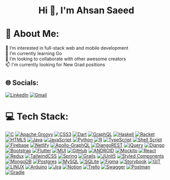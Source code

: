 <h1 align="center">Hi 👋, I'm Ahsan Saeed</h1>

# 💫 About Me:
👀 I’m interested in full-stack web and mobile development<br>🌱 I’m currently learning Go<br>👯 I’m looking to collaborate with other awesome creators<br>📫 I'm currently looking for New Grad positions

## 🌐 Socials:
[![LinkedIn](https://img.shields.io/badge/LinkedIn-%230077B5.svg?logo=linkedin&logoColor=white)](https://linkedin.com/in/ahsan-saeed-0ab27222b/)
[![Gmail](https://img.shields.io/badge/Gmail-%230077B5.svg?logo=gmail&logoColor=red&color=white)](mailto:ahsan02@gmail.com)

# 💻 Tech Stack:
[![C](https://img.shields.io/badge/c-%2300599C.svg?style=for-the-badge&logo=c&logoColor=white)](https://www.cprogramming.com) [![Apache Groovy](https://img.shields.io/badge/Apache%20Groovy-4298B8.svg?style=for-the-badge&logo=Apache+Groovy&logoColor=white)](https://groovy-lang.org) [![CSS3](https://img.shields.io/badge/css3-%231572B6.svg?style=for-the-badge&logo=css3&logoColor=white)](https://www.w3schools.com/css) [![Dart](https://img.shields.io/badge/dart-%230175C2.svg?style=for-the-badge&logo=dart&logoColor=white)](https://dart.dev) [![GraphQL](https://img.shields.io/badge/-GraphQL-E10098?style=for-the-badge&logo=graphql&logoColor=white)](https://graphql.org) [![Haskell](https://img.shields.io/badge/Haskell-5e5086?style=for-the-badge&logo=haskell&logoColor=white)](https://www.haskell.org) [![Racket](https://img.shields.io/badge/Racket-5e5086?style=for-the-badge&logo=racket&logoColor=white&color=d83e35)](https://racket-lang.org) [![HTML5](https://img.shields.io/badge/html5-%23E34F26.svg?style=for-the-badge&logo=html5&logoColor=white)](https://www.w3schools.com/html) [![Java](https://img.shields.io/badge/java-%23ED8B00.svg?style=for-the-badge&logo=java&logoColor=white)](https://www.java.com/en) [![JavaScript](https://img.shields.io/badge/javascript-%23323330.svg?style=for-the-badge&logo=javascript&logoColor=%23F7DF1E)](https://developer.mozilla.org/en-US/docs/Web/JavaScript) [![Python](https://img.shields.io/badge/python-3670A0?style=for-the-badge&logo=python&logoColor=ffdd54)](https://www.python.org) [![R](https://img.shields.io/badge/r-%23276DC3.svg?style=for-the-badge&logo=r&logoColor=white)](https://www.r-project.org) [![TypeScript](https://img.shields.io/badge/typescript-%23007ACC.svg?style=for-the-badge&logo=typescript&logoColor=white)](https://www.typescriptlang.org) [![Shell Script](https://img.shields.io/badge/shell_script-%23121011.svg?style=for-the-badge&logo=gnu-bash&logoColor=white)](https://www.gnu.org/software/bash) [![Firebase](https://img.shields.io/badge/firebase-%23039BE5.svg?style=for-the-badge&logo=firebase)](https://firebase.google.com) [![Netlify](https://img.shields.io/badge/netlify-%23000000.svg?style=for-the-badge&logo=netlify&logoColor=#00C7B7)](https://www.netlify.com) [![Apollo-GraphQL](https://img.shields.io/badge/-ApolloGraphQL-311C87?style=for-the-badge&logo=apollo-graphql)](https://new.apollographql.com) [![DjangoREST](https://img.shields.io/badge/DJANGO-REST-ff1709?style=for-the-badge&logo=django&logoColor=white&color=ff1709&labelColor=gray)](https://www.django-rest-framework.org) [![jQuery](https://img.shields.io/badge/jquery-%230769AD.svg?style=for-the-badge&logo=jquery&logoColor=white)](https://jquery.com) [![Django](https://img.shields.io/badge/django-%23092E20.svg?style=for-the-badge&logo=django&logoColor=white)](https://www.djangoproject.com) [![Bootstrap](https://img.shields.io/badge/bootstrap-%23563D7C.svg?style=for-the-badge&logo=bootstrap&logoColor=white)](https://getbootstrap.com) [![Flutter](https://img.shields.io/badge/Flutter-%2302569B.svg?style=for-the-badge&logo=Flutter&logoColor=white)](https://flutter.dev) [![MUI](https://img.shields.io/badge/MUI-%230081CB.svg?style=for-the-badge&logo=material-ui&logoColor=white)](https://mui.com) [![GitHub](https://img.shields.io/badge/GitHub-%23121011.svg?style=for-the-badge&logo=github&logoColor=white)](https://github.com) [![ANDROID](https://img.shields.io/badge/android-%2320232a.svg?style=for-the-badge&logo=android&logoColor=%a4c639)](https://developer.android.com) [![Mockito](https://img.shields.io/badge/mockito-%2320232a.svg?style=for-the-badge&logo=mockito&logoColor=white&color=C5D9C8)](https://site.mockito.org) [![React](https://img.shields.io/badge/react-%2320232a.svg?style=for-the-badge&logo=react&logoColor=%2361DAFB)](https://react.dev) [![Redux](https://img.shields.io/badge/redux-%23593d88.svg?style=for-the-badge&logo=redux&logoColor=white)](https://redux.js.org) [![TailwindCSS](https://img.shields.io/badge/tailwindcss-%2338B2AC.svg?style=for-the-badge&logo=tailwind-css&logoColor=white)](https://tailwindcss.com) [![Spring](https://img.shields.io/badge/spring-%236DB33F.svg?style=for-the-badge&logo=spring&logoColor=white)](https://spring.io) [![Grails](https://img.shields.io/badge/grails-%23ED8B00.svg?style=for-the-badge&logo=grails&logoColor=white&color=feb672)](https://grails.org/) [![JUnit5](https://img.shields.io/badge/junit5-%236DB33F.svg?style=for-the-badge&logo=junit5&logoColor=white&color=d83e35)](https://junit.org) [![Styled Components](https://img.shields.io/badge/styled--components-DB7093?style=for-the-badge&logo=styled-components&logoColor=white)](https://styled-components.com) [![MongoDB](https://img.shields.io/badge/MongoDB-%234ea94b.svg?style=for-the-badge&logo=mongodb&logoColor=white)](https://www.mongodb.com) [![Postgres](https://img.shields.io/badge/postgres-%23316192.svg?style=for-the-badge&logo=postgresql&logoColor=white)](https://www.postgresql.org) [![MySQL](https://img.shields.io/badge/mysql-%2300f.svg?style=for-the-badge&logo=mysql&logoColor=white)](https://www.mysql.com) [![SQLite](https://img.shields.io/badge/sqlite-%2307405e.svg?style=for-the-badge&logo=sqlite&logoColor=white)](https://www.sqlite.org/index.html) [![Figma](https://img.shields.io/badge/figma-%23F24E1E.svg?style=for-the-badge&logo=figma&logoColor=white)](https://www.figma.com) [![Storybook](https://img.shields.io/badge/-Storybook-FF4785?style=for-the-badge&logo=storybook&logoColor=white)](https://storybook.js.org) [![GIT](https://img.shields.io/badge/Git-fc6d26?style=for-the-badge&logo=git&logoColor=white)](https://git-scm.com) [![LINUX](https://img.shields.io/badge/Linux-FCC624?style=for-the-badge&logo=linux&logoColor=black)](https://www.linux.org) [![Arduino](https://img.shields.io/badge/-Arduino-00979D?style=for-the-badge&logo=Arduino&logoColor=white)](https://www.arduino.cc) [![Jira](https://img.shields.io/badge/jira-%230A0FFF.svg?style=for-the-badge&logo=jira&logoColor=white)](https://www.atlassian.com/software/jira) [![Notion](https://img.shields.io/badge/Notion-%23000000.svg?style=for-the-badge&logo=notion&logoColor=white)](https://www.notion.so) [![Trello](https://img.shields.io/badge/Trello-%23026AA7.svg?style=for-the-badge&logo=Trello&logoColor=white)](https://trello.com) [![Swagger](https://img.shields.io/badge/-Swagger-%23Clojure?style=for-the-badge&logo=swagger&logoColor=white)](https://swagger.io) [![Postman](https://img.shields.io/badge/Postman-FF6C37?style=for-the-badge&logo=postman&logoColor=white)](https://www.postman.com) [![Gradle](https://img.shields.io/badge/Gradle-02303A.svg?style=for-the-badge&logo=Gradle&logoColor=white)](https://gradle.org)
